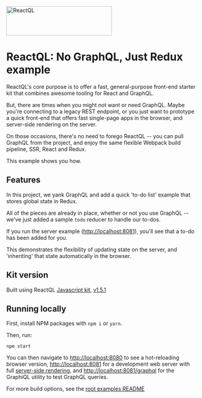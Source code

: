 <img src="https://reactql.org/docs/images/reactql-logo.svg" alt="ReactQL" width="278" height="77" />

# ReactQL: No GraphQL, Just Redux example

ReactQL's core purpose is to offer a fast, general-purpose front-end starter kit that combines awesome tooling for React and GraphQL.

But, there are times when you might not want or need GraphQL. Maybe you're connecting to a legacy REST endpoint, or you just want to prototype a quick front-end that offers fast single-page apps in the browser, and server-side rendering on the server.

On those occasions, there's no need to forego ReactQL -- you can pull GraphQL from the project, and enjoy the same flexible Webpack build pipeline, SSR, React and Redux.

This example shows you how.

## Features

In this project, we yank GraphQL and add a quick 'to-do list' example that stores global state in Redux.

All of the pieces are already in place, whether or not you use GraphQL -- we've just added a sample `todo` reducer to handle our to-dos.

If you run the server example ([http://localhost:8081](http://localhost:8081)), you'll see that a to-do has been added for you.

This demonstrates the flexibility of updating state on the server, and 'inheriting' that state automatically in the browser.

## Kit version

Built using ReactQL [Javascript kit](https://github.com/reactql/kit), [v1.5.1](https://github.com/reactql/kit/releases/tag/1.5.1)

## Running locally

First, install NPM packages with `npm i` or `yarn`.

Then, run:

`npm start`

You can then navigate to [http://localhost:8080](http://localhost:8080) to see a hot-reloading browser version, [http://localhost:8081](http://localhost:8081) for a development web server with full [server-side rendering](https://reactql.org/docs/ssr), and [http://localhost:8081/graphql](http://localhost:8081/graphql) for the GraphiQL utility to test GraphQL queries.

For more build options, see the [root examples README](https://github.com/reactql/examples)
